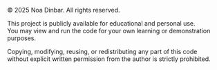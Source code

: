 © 2025 Noa Dinbar. All rights reserved.

This project is publicly available for educational and personal use.  
You may view and run the code for your own learning or demonstration purposes.  

Copying, modifying, reusing, or redistributing any part of this code  
without explicit written permission from the author is strictly prohibited.